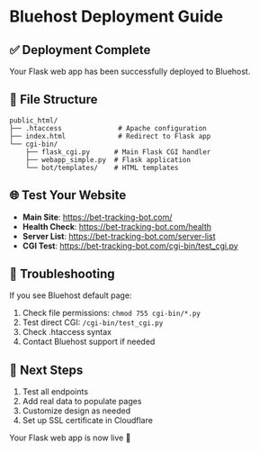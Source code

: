 # Bluehost Deployment Guide

## ✅ Deployment Complete

Your Flask web app has been successfully deployed to Bluehost.

## 📁 File Structure
```
public_html/
├── .htaccess              # Apache configuration
├── index.html             # Redirect to Flask app
└── cgi-bin/
    ├── flask_cgi.py      # Main Flask CGI handler
    ├── webapp_simple.py  # Flask application
    └── bot/templates/    # HTML templates
```

## 🌐 Test Your Website
- **Main Site**: https://bet-tracking-bot.com/
- **Health Check**: https://bet-tracking-bot.com/health
- **Server List**: https://bet-tracking-bot.com/server-list
- **CGI Test**: https://bet-tracking-bot.com/cgi-bin/test_cgi.py

## 🔧 Troubleshooting
If you see Bluehost default page:
1. Check file permissions: `chmod 755 cgi-bin/*.py`
2. Test direct CGI: `/cgi-bin/test_cgi.py`
3. Check .htaccess syntax
4. Contact Bluehost support if needed

## 🚀 Next Steps
1. Test all endpoints
2. Add real data to populate pages
3. Customize design as needed
4. Set up SSL certificate in Cloudflare

Your Flask web app is now live 🎉
